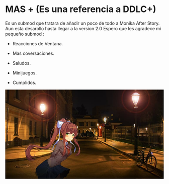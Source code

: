 # MAS + (Es una referencia a DDLC+)
Es un submod que tratara de añadir un poco de todo a Monika After Story.
Aun esta desarollo hasta llegar a la version 2.0
Espero que les agradece mi pequeño submod :

- Reacciones de Ventana.

- Mas coversaciones.

- Saludos.

- Minijuegos.

- Cumplidos.

![Portada](https://github.com/zer0fixer/SubmodMAS/blob/main/ddlcmonika.jpg)
